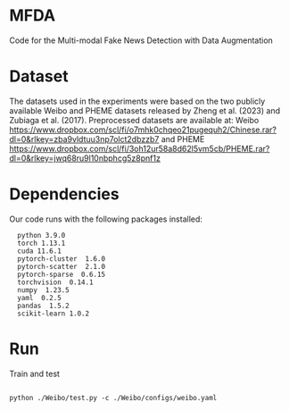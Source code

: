 # MFDA 
  Code for the Multi-modal Fake News Detection with Data Augmentation
# Dataset
  The datasets used in the experiments were based on the two publicly available Weibo and PHEME datasets released by Zheng et al. (2023) and Zubiaga et al. (2017).
  Preprocessed datasets are available at: Weibo https://www.dropbox.com/scl/fi/o7mhk0chqeo21pugequh2/Chinese.rar?dl=0&rlkey=zba9vldtuu3np7olct2dbzzb7 and PHEME https://www.dropbox.com/scl/fi/3oh12ur58a8d62l5vm5cb/PHEME.rar?dl=0&rlkey=jwq68ru9l10nbphcg5z8pnf1z
# Dependencies
  Our code runs with the following packages installed:
  ```
    python 3.9.0
    torch 1.13.1
	cuda 11.6.1
	pytorch-cluster  1.6.0             
	pytorch-scatter  2.1.0          
	pytorch-sparse  0.6.15
	torchvision  0.14.1	
	numpy  1.23.5
	yaml  0.2.5
	pandas  1.5.2
    scikit-learn 1.0.2
 ```
 # Run
 Train and test
 ```

 python ./Weibo/test.py -c ./Weibo/configs/weibo.yaml
 ```
